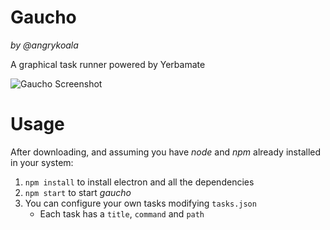 Gaucho
======
_by @angrykoala_    

A graphical task runner powered by Yerbamate

![Gaucho Screenshot](https://cloud.githubusercontent.com/assets/5960567/24318182/0b199e68-10f9-11e7-8a35-fd3f1eb51337.png)


# Usage
After downloading, and assuming you have _node_ and _npm_ already installed in your system:

1. `npm install` to install electron and all the dependencies
2. `npm start` to start _gaucho_
3. You can configure your own tasks modifying `tasks.json`
    * Each task has a `title`, `command` and `path`
